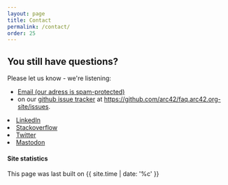 ```yaml
---
layout: page
title: Contact
permalink: /contact/
order: 25
---
```


## You still have questions?

Please let us know - we're listening:


* <a href="xmxaxixlxtxo:ixnxfxox@xaxrxcx4x2x.xdxex" onmouseover="this.href=this.href.replace(/x/g,'');"><i class="fa fa-fw fa-envelope"></i>Email (our adress is spam-protected)</a>
* on our [<i class="fa fa-fw fa-github"></i>github issue tracker](https://github.com/arc42/faq.arc42.org-site/issues) at https://github.com/arc42/faq.arc42.org-site/issues.

<li><a href="https://linkedin.com/in/gernotstarke">
   <i class="fab fa-fw fa-linkedin" aria-hidden="true"></i> LinkedIn</a></li>

<li><a href="https://stackoverflow.com/questions/tagged/arc42"> 
   <i class="fa fa-fw fa-stack-overflow" aria-hidden="true"></i>Stackoverflow</li>

 <li> <i class="fab fa-fw fa-twitter" aria-hidden="true"></i>
        <a href="https://twitter.com/_gernotstarke">Twitter</a>
      </li>

<li>  <i class="fab fa-fw fa-mastodon" aria-hidden="true"></i>
        <a href="https://innoq.social/@gernotstarke">Mastodon</a> </li>

  
#### Site statistics
  
This page was last built on {{ site.time | date: '%c' }}

